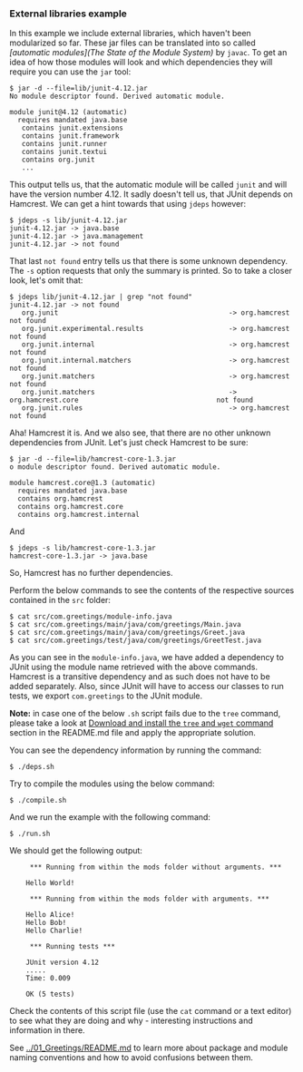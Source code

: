 ### External libraries example

In this example we include external libraries, which haven't been modularized so far.
These jar files can be translated into so called *[automatic modules](The State of the Module System)* by `javac`.
To get an idea of how those modules will look and which dependencies they will require you can use the `jar` tool:

    $ jar -d --file=lib/junit-4.12.jar
    No module descriptor found. Derived automatic module.
    
    module junit@4.12 (automatic)
      requires mandated java.base
       contains junit.extensions
       contains junit.framework
       contains junit.runner
       contains junit.textui
       contains org.junit
       ...

This output tells us, that the automatic module will be called `junit` and will have the version number 4.12.
It sadly doesn't tell us, that JUnit depends on Hamcrest.
We can get a hint towards that using `jdeps` however:

    $ jdeps -s lib/junit-4.12.jar 
    junit-4.12.jar -> java.base
    junit-4.12.jar -> java.management
    junit-4.12.jar -> not found

That last `not found` entry tells us that there is some unknown dependency.
The `-s` option requests that only the summary is printed.
So to take a closer look, let's omit that:

    $ jdeps lib/junit-4.12.jar | grep "not found"
    junit-4.12.jar -> not found
       org.junit                                          -> org.hamcrest                                       not found
       org.junit.experimental.results                     -> org.hamcrest                                       not found
       org.junit.internal                                 -> org.hamcrest                                       not found
       org.junit.internal.matchers                        -> org.hamcrest                                       not found
       org.junit.matchers                                 -> org.hamcrest                                       not found
       org.junit.matchers                                 -> org.hamcrest.core                                  not found
       org.junit.rules                                    -> org.hamcrest                                       not found


Aha! Hamcrest it is. And we also see, that there are no other unknown dependencies from JUnit. Let's just check Hamcrest to be sure:

    $ jar -d --file=lib/hamcrest-core-1.3.jar
    o module descriptor found. Derived automatic module.
    
    module hamcrest.core@1.3 (automatic)
      requires mandated java.base
      contains org.hamcrest
      contains org.hamcrest.core
      contains org.hamcrest.internal

And

    $ jdeps -s lib/hamcrest-core-1.3.jar
    hamcrest-core-1.3.jar -> java.base

So, Hamcrest has no further dependencies.

Perform the below commands to see the contents of the respective sources contained in the `src` folder:

    $ cat src/com.greetings/module-info.java
    $ cat src/com.greetings/main/java/com/greetings/Main.java
    $ cat src/com.greetings/main/java/com/greetings/Greet.java
    $ cat src/com.greetings/test/java/com/greetings/GreetTest.java 

As you can see in the `module-info.java`, we have added a dependency to JUnit using the module name retrieved with the above commands.
Hamcrest is a transitive dependency and as such does not have to be added separately.
Also, since JUnit will have to access our classes to run tests, we export `com.greetings` to the JUnit module.


**Note:** in case one of the below `.sh` script fails due to the `tree` command, please take a look at [Download and install the `tree` and `wget` command](../../README.md) section in the README.md file and apply the appropriate solution.

You can see the dependency information by running the command:

    $ ./deps.sh

Try to compile the modules using the below command:

    $ ./compile.sh
    
And we run the example with the following command:
    
    $ ./run.sh
    
We should get the following output:

```
     *** Running from within the mods folder without arguments. *** 
    
    Hello World!
    
     *** Running from within the mods folder with arguments. *** 
    
    Hello Alice!
    Hello Bob!
    Hello Charlie!
    
     *** Running tests *** 
    
    JUnit version 4.12
    .....
    Time: 0.009
    
    OK (5 tests)

```
    
Check the contents of this script file (use the `cat` command or a text editor) to see what they are doing and why - interesting instructions and information in there.

See [../01_Greetings/README.md](../01_Greetings/README.md) to learn more about package and module naming conventions and how to avoid confusions between them.